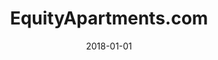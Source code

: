 ---
layout: site
title: "EquityApartments.com"
date: 2018-01-01
categories: [community]
version: 1.4.5
major: 1
minor: 4
patch: 5
slug: equityapartments-com
link: http://www.equityapartments.com/
submitter: lpolepeddi
permalink: /sites/:slug
---